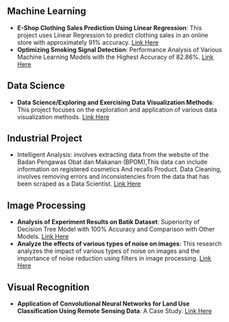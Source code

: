 ## Machine Learning
- **E-Shop Clothing Sales Prediction Using Linear Regression**: This project uses Linear Regression to predict clothing sales in an online store with approximately 91% accuracy. [Link Here]()
- **Optimizing Smoking Signal Detection**: Performance Analysis of Various Machine Learning Models with the Highest Accuracy of 82.86%. [Link Here]()

## Data Science
- **Data Science/Exploring and Exercising Data Visualization Methods**: This project focuses on the exploration and application of various data visualization methods. [Link Here]()

## Industrial Project
- Intelligent Analysis: involves extracting data from the website of the Badan Pengawas Obat dan Makanan (BPOM),This data can include information on registered cosmetics And recalls Product. Data Cleaning, involves removing errors and inconsistencies from the data that has been scraped as a Data Scientist. [Link Here]()

## Image Processing
- **Analysis of Experiment Results on Batik Dataset**: Superiority of Decision Tree Model with 100% Accuracy and Comparison with Other Models. [Link Here]()
- **Analyze the effects of various types of noise on images**: This research analyzes the impact of various types of noise on images and the importance of noise reduction using filters in image processing. [Link Here]()

## Visual Recognition
- **Application of Convolutional Neural Networks for Land Use Classification Using Remote Sensing Data**: A Case Study. [Link Here]()